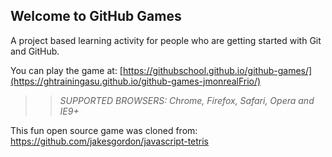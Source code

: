 ## Welcome to GitHub Games

A project based learning activity for people who are getting started with Git and GitHub.

You can play the game at: [https://githubschool.github.io/github-games/](https://ghtrainingasu.github.io/github-games-jmonrealFrio/)

>> _*SUPPORTED BROWSERS*: Chrome, Firefox, Safari, Opera and IE9+_

This fun open source game was cloned from: https://github.com/jakesgordon/javascript-tetris
